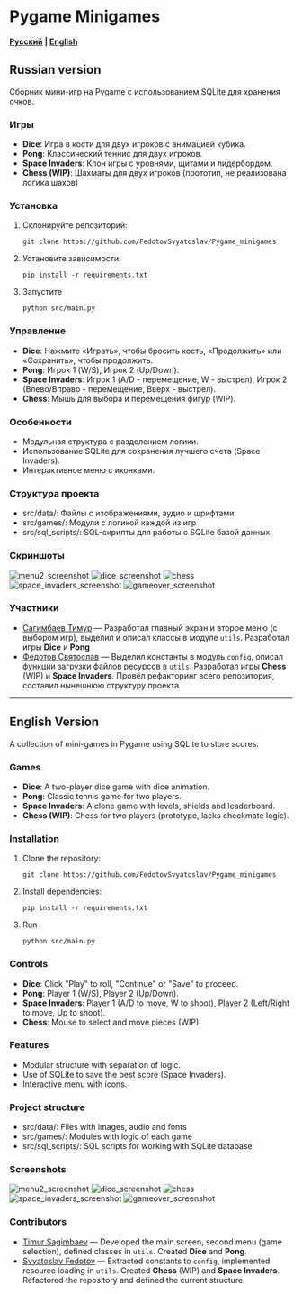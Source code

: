 # Pygame Minigames
**[Русский](#russian-version) | [English](#english-version)**

## Russian version
Сборник мини-игр на Pygame с использованием SQLite для хранения очков.

### Игры
- **Dice**: Игра в кости для двух игроков с анимацией кубика.
- **Pong**: Классический теннис для двух игроков.
- **Space Invaders**: Клон игры с уровнями, щитами и лидербордом.
- **Chess (WIP)**: Шахматы для двух игроков (прототип, не реализована логика шахов)

### Установка
1. Склонируйте репозиторий:
   ```
   git clone https://github.com/FedotovSvyatoslav/Pygame_minigames
   ```
   
2. Установите зависимости:
   ``` 
   pip install -r requirements.txt 
   ```

3. Запустите 
   ```
   python src/main.py
   ```
   
### Управление
- **Dice**: Нажмите «Играть», чтобы бросить кость, «Продолжить» или «Сохранить», чтобы продолжить.
- **Pong**: Игрок 1 (W/S), Игрок 2 (Up/Down).
- **Space Invaders**: Игрок 1 (A/D - перемещение, W - выстрел), Игрок 2 (Влево/Вправо - перемещение, Вверх - выстрел).
- **Chess**: Мышь для выбора и перемещения фигур (WIP).

### Особенности
- Модульная структура с разделением логики.
- Использование SQLite для сохранения лучшего счета (Space Invaders).
- Интерактивное меню с иконками.


### Структура проекта
* src/data/: Файлы с изображениями, аудио и шрифтами
* src/games/: Модули с логикой каждой из игр
* src/sql_scripts/: SQL-скрипты для работы с SQLite базой данных

### Скриншоты
![menu2_screenshot](screenshots/menu2.png)
![dice_screenshot](screenshots/dice.png)
![chess](screenshots/chess.png)
![space_invaders_screenshot](screenshots/space_invaders.png)
![gameover_screenshot](screenshots/space_invaders_gameover.png)

### Участники
* [Сагимбаев Тимур](https://github.com/Timdevcc) — Разработал главный экран и второе меню (с выбором игр), выделил и описал классы в модуле `utils`. Разработал игры **Dice** и **Pong**
* [Федотов Святослав](https://github.com/FedotovSvyatoslav) — Выделил константы в модуль `config`, описал функции загрузки файлов ресурсов в `utils`. Разработал игры **Chess** (WIP) и **Space Invaders**. Провёл рефакторинг всего репозитория, составил нынешнюю структуру проекта


---


## English Version

A collection of mini-games in Pygame using SQLite to store scores.

### Games
- **Dice**: A two-player dice game with dice animation.
- **Pong**: Classic tennis game for two players.
- **Space Invaders**: A clone game with levels, shields and leaderboard.
- **Chess (WIP)**: Chess for two players (prototype, lacks checkmate logic).

### Installation
1. Clone the repository:
   ```
   git clone https://github.com/FedotovSvyatoslav/Pygame_minigames
   ```
   
2. Install dependencies:
   ``` 
   pip install -r requirements.txt 
   ```

3. Run 
   ```
   python src/main.py
   ```

### Controls
- **Dice**: Click "Play" to roll, "Continue" or "Save" to proceed.
- **Pong**: Player 1 (W/S), Player 2 (Up/Down).
- **Space Invaders**: Player 1 (A/D to move, W to shoot), Player 2 (Left/Right to move, Up to shoot).
- **Chess**: Mouse to select and move pieces (WIP).

### Features
- Modular structure with separation of logic.
- Use of SQLite to save the best score (Space Invaders).
- Interactive menu with icons.


### Project structure
* src/data/: Files with images, audio and fonts
* src/games/: Modules with logic of each game
* src/sql_scripts/: SQL scripts for working with SQLite database

### Screenshots
![menu2_screenshot](screenshots/menu2.png)
![dice_screenshot](screenshots/dice.png)
![chess](screenshots/chess.png)
![space_invaders_screenshot](screenshots/space_invaders.png)
![gameover_screenshot](screenshots/space_invaders_gameover.png)

### Contributors
- [Timur Sagimbaev](https://github.com/Timdevcc) — Developed the main screen, second menu (game selection), defined classes in `utils`. Created **Dice** and **Pong**.
- [Svyatoslav Fedotov](https://github.com/FedotovSvyatoslav) — Extracted constants to `config`, implemented resource loading in `utils`. Created **Chess** (WIP) and **Space Invaders**. Refactored the repository and defined the current structure.